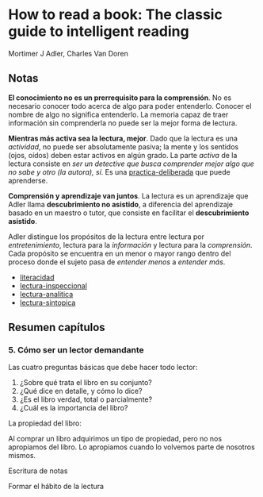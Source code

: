 # How to read a book: The classic guide to intelligent reading

Mortimer J Adler, Charles Van Doren

## Notas

**El conocimiento no es un prerrequisito para la comprensión**. No es necesario conocer todo acerca de algo para poder entenderlo. Conocer el nombre de algo no significa entenderlo. La memoria capaz de traer información sin comprenderla no puede ser la mejor forma de lectura.

**Mientras más activa sea la lectura, mejor**. Dado que la lectura es una *actividad*, no puede ser absolutamente pasiva; la mente y los sentidos (ojos, oídos) deben estar activos en algún grado. La parte *activa* de la lectura consiste en *ser un detective que busca comprender mejor algo que no sabe y otro (la autora), sí*. Es una [practica-deliberada](practica-deliberada.md) que puede aprenderse.

**Comprensión y aprendizaje van juntos**. La lectura es un aprendizaje que Adler llama **descubrimiento no asistido**, a diferencia del aprendizaje basado en un maestro o tutor, que consiste en facilitar el **descubrimiento asistido**.

Adler distingue los propósitos de la lectura entre lectura por *entretenimiento*, lectura para la *información* y lectura para la *comprensión*. Cada propósito se encuentra en un menor o mayor rango dentro del proceso donde el sujeto pasa de *entender menos* a *entender más*.

* [literacidad](literacidad.md)
* [lectura-inspeccional](lectura-inspeccional.md)
* [lectura-analitica](lectura-analitica.md)
* [lectura-sintopica](lectura-sintopica.md)

## Resumen capítulos

### 5. Cómo ser un lector demandante

Las cuatro preguntas básicas que debe hacer todo lector:

1. ¿Sobre qué trata el libro en su conjunto?
1. ¿Qué dice en detalle, y cómo lo dice?
1. ¿Es el libro verdad, total o parcialmente?
1. ¿Cuál es la importancia del libro?

La propiedad del libro:

Al comprar un libro adquirimos un tipo de propiedad, pero no nos apropiamos del libro. Lo apropiamos cuando lo volvemos parte de nosotros mismos.

Escritura de notas

Formar el hábito de la lectura

